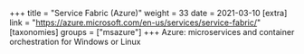 +++
title = "Service Fabric (Azure)"
weight = 33
date = 2021-03-10
[extra]
link = "https://azure.microsoft.com/en-us/services/service-fabric/"
[taxonomies]
groups = ["msazure"]
+++
Azure: microservices and container orchestration for Windows or Linux

